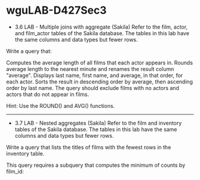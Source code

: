 # wguLAB-D427Sec3

- 3.6 LAB - Multiple joins with aggregate (Sakila)
Refer to the film, actor, and film_actor tables of the Sakila database. The tables in this lab have the same columns and data types but fewer rows.

Write a query that:

Computes the average length of all films that each actor appears in.
Rounds average length to the nearest minute and renames the result column "average".
Displays last name, first name, and average, in that order, for each actor.
Sorts the result in descending order by average, then ascending order by last name.
The query should exclude films with no actors and actors that do not appear in films.

Hint: Use the ROUND() and AVG() functions.

---

- 3.7 LAB - Nested aggregates (Sakila)
Refer to the film and inventory tables of the Sakila database. The tables in this lab have the same columns and data types but fewer rows.

Write a query that lists the titles of films with the fewest rows in the inventory table.

This query requires a subquery that computes the minimum of counts by film_id:
